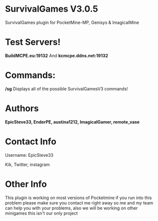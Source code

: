# SurvivalGames  V3.0.5
SurvivalGames plugin for PocketMine-MP, Genisys & ImagicalMine

# Test Servers!
**BuildMCPE.eu:19132**
And
**kcmcpe.ddns.net:19132**

# Commands:

**/sg** Displays all of the possible SurvivalGamesV3 commands!

# Authors
**EpicSteve33, EnderPE, austina1212, ImagicalGamer, remote_vase**

# Contact Info

Username: EpicSteve33 

Kik, Twitter, instagram

# Other Info

This plugin is working on most versions of Pocketmine if you run into this problem please make sure you contact me right away so me and my team can help you with your problems, also we will be working on other minigames this isn't our only project
